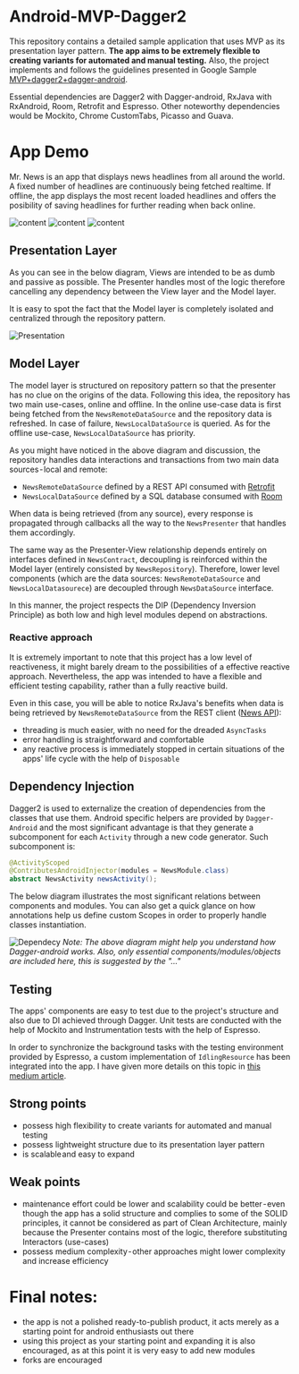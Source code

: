 # Android-MVP-Dagger2
This repository contains a detailed sample application that uses MVP as its presentation layer pattern. **The app aims to be extremely flexible to creating variants for automated and manual testing.** Also, the project implements and follows the guidelines presented in Google Sample [MVP+dagger2+dagger-android](https://github.com/googlesamples/android-architecture/tree/todo-mvp-dagger/).

Essential dependencies are Dagger2 with Dagger-android, RxJava with RxAndroid, Room, Retrofit and Espresso. Other noteworthy dependencies would be Mockito, Chrome CustomTabs, Picasso and Guava.
# App Demo
Mr. News is an app that displays news headlines from all around the world. A fixed number of headlines are continuously being fetched realtime. If offline, the app displays the most recent loaded headlines and offers the posibility of saving headlines for further reading when back online.

![content](https://github.com/catalinghita8/android-mvp-dagger2/blob/master/readme_pics/scrolling.gif)
![content](https://github.com/catalinghita8/android-mvp-dagger2/blob/master/readme_pics/archiving.gif)
![content](https://github.com/catalinghita8/android-mvp-dagger2/blob/master/readme_pics/open_tab.gif)
## Presentation Layer
As you can see in the below diagram, Views are intended to be as dumb and passive as possible. The Presenter handles most of the logic therefore cancelling any dependency between the View layer and the Model layer.

It is easy to spot the fact that the Model layer is completely isolated and centralized through the repository pattern.

![Presentation](https://github.com/catalinghita8/android-mvp-dagger2/blob/master/readme_pics/presentation_layer_diagram.png)

## Model Layer
The model layer is structured on repository pattern so that the presenter has no clue on the origins of the data. Following this idea, the repository has two main use-cases, online and offline. In the online use-case data is first being fetched from the `NewsRemoteDataSource` and the repository data is refreshed. In case of failure,  `NewsLocalDataSource` is queried. As for the offline use-case, `NewsLocalDataSource` has priority.

As you might have noticed in the above diagram and discussion, the repository handles data interactions and transactions from two main data sources - local and remote:
- `NewsRemoteDataSource` defined by a REST API consumed with [Retrofit](http://square.github.io/retrofit)
- `NewsLocalDataSource` defined by a SQL database consumed with [Room](https://developer.android.com/topic/libraries/architecture/room)

When data is being retrieved (from any source), every response is propagated through callbacks all the way to the `NewsPresenter` that handles them accordingly.

The same way as the Presenter-View relationship depends entirely on interfaces defined in `NewsContract`, decoupling is reinforced within the Model layer (entirely consisted by `NewsRepository`). Therefore, lower level components (which are the data sources: `NewsRemoteDataSource` and `NewsLocalDatasourece`) are decoupled through `NewsDataSource` interface.

In this manner, the project respects the DIP (Dependency Inversion Principle) as both low and high level modules depend on abstractions.

### Reactive approach
It is extremely important to note that this project has a low level of reactiveness, it might barely dream to the possibilities of a effective reactive approach.
Nevertheless, the app was intended to have a flexible and efficient testing capability, rather than a fully reactive build.

Even in this case, you will be able to notice RxJava's benefits when data is being retrieved by `NewsRemoteDataSource` from the REST client ([News API](https://newsapi.org/)):
- threading is much easier, with no need for the dreaded `AsyncTasks` 
- error handling is straightforward and comfortable
- any reactive process is immediately stopped in certain situations of the apps' life cycle with the help of `Disposable`

## Dependency Injection
Dagger2 is used to externalize the creation of dependencies from the classes that use them. Android specific helpers are provided by `Dagger-Android` and the most significant advantage is that they generate a subcomponent for each `Activity` through a new code generator.
Such subcomponent is:
```java
@ActivityScoped
@ContributesAndroidInjector(modules = NewsModule.class)
abstract NewsActivity newsActivity(); 
```
The below diagram illustrates the most significant relations between components and modules. You can also get a quick glance on how annotations help us define custom Scopes in order to properly handle classes instantiation.

![Dependecy](https://github.com/catalinghita8/android-mvp-dagger2/blob/master/readme_pics/dagger_dependency_graph_diagram.png)
_Note: The above diagram might help you understand how Dagger-android works. Also, only essential components/modules/objects are included here, this is suggested by the "…"_
## Testing
The apps' components are easy to test due to the project's structure and also due to DI achieved through Dagger. Unit tests are conducted with the help of Mockito and Instrumentation tests with the help of Espresso. 

In order to synchronize the background tasks with the testing environment provided by Espresso, a custom implementation of `IdlingResource` has been integrated into the app. I have given more details on this topic in [this medium article](https://medium.com/@catalinghita8/integrate-espresso-idling-resources-in-your-app-to-build-flexible-ui-tests-c779e24f5057).

## Strong points
- possess high flexibility to create variants for automated and manual testing
- possess lightweight structure due to its presentation layer pattern
- is scalable and easy to expand
## Weak points
- maintenance effort could be lower and scalability could be better - even though the app has a solid structure and complies to some of the SOLID principles, it cannot be considered as part of Clean Architecture, mainly because the Presenter contains most of the logic, therefore substituting Interactors (use-cases) 
- possess medium complexity - other approaches might lower complexity and increase efficiency

# Final notes:
- the app is not a polished ready-to-publish product, it acts merely as a starting point for android enthusiasts out there 
- using this project as your starting point and expanding it is also encouraged, as at this point it is very easy to add new modules
- forks are encouraged

